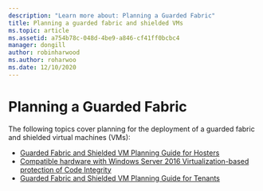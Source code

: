 ```yaml
---
description: "Learn more about: Planning a Guarded Fabric"
title: Planning a guarded fabric and shielded VMs
ms.topic: article
ms.assetid: a754b78c-048d-4be9-a846-cf41ff0bcbc4
manager: dongill
author: robinharwood
ms.author: roharwoo
ms.date: 12/10/2020
---
```


# Planning a Guarded Fabric

The following topics cover planning for the deployment of a guarded fabric and shielded virtual machines (VMs):

- [Guarded Fabric and Shielded VM Planning Guide for Hosters](guarded-fabric-planning-for-hosters.md)
- [Compatible hardware with Windows Server 2016 Virtualization-based protection of Code Integrity](guarded-fabric-compatible-hardware-with-virtualization-based-protection-of-code-integrity.md)
- [Guarded Fabric and Shielded VM Planning Guide for Tenants](guarded-fabric-shielded-vm-planning-for-tenants.md)
